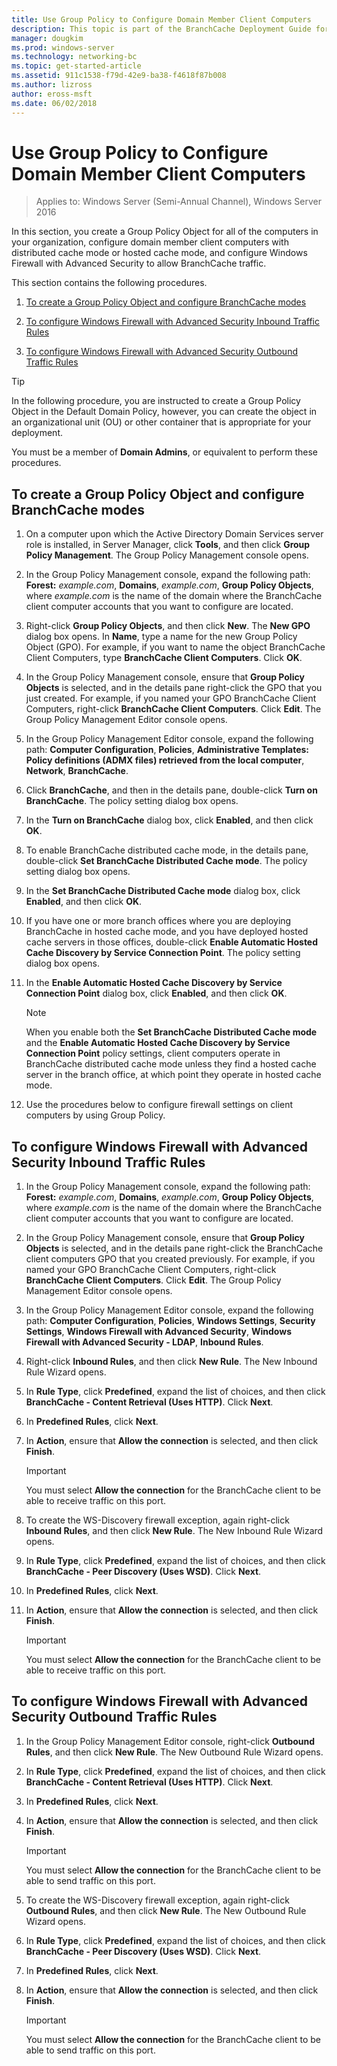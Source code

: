 ```yaml
---
title: Use Group Policy to Configure Domain Member Client Computers
description: This topic is part of the BranchCache Deployment Guide for Windows Server 2016, which demonstrates how to deploy BranchCache in distributed and hosted cache modes to optimize WAN bandwidth usage in branch offices
manager: dougkim
ms.prod: windows-server
ms.technology: networking-bc
ms.topic: get-started-article
ms.assetid: 911c1538-f79d-42e9-ba38-f4618f87b008
ms.author: lizross
author: eross-msft
ms.date: 06/02/2018
---
```

# Use Group Policy to Configure Domain Member Client Computers

>Applies to: Windows Server (Semi-Annual Channel), Windows Server 2016

In this section, you create a Group Policy Object for all of the computers in your organization, configure domain member client computers with distributed cache mode or hosted cache mode, and configure Windows Firewall with Advanced Security to allow BranchCache traffic.  
  
This section contains the following procedures.  
  
1.  [To create a Group Policy Object and configure BranchCache modes](#bkmk_gp)  
  
2.  [To configure Windows Firewall with Advanced Security Inbound Traffic Rules](#bkmk_inbound)  
  
3.  [To configure Windows Firewall with Advanced Security Outbound Traffic Rules](#bkmk_outbound)  
  
> [!TIP]  
> In the following procedure, you are instructed to create a Group Policy Object in the Default Domain Policy, however, you can create the object in an organizational unit (OU) or other container that is appropriate for your deployment.  
  
You must be a member of **Domain Admins**, or equivalent to perform these procedures.  
  
## <a name="bkmk_gp"></a>To create a Group Policy Object and configure BranchCache modes  
  
1.  On a computer upon which the Active Directory Domain Services server role is installed, in Server Manager, click **Tools**, and then click **Group Policy Management**. The Group Policy Management console opens.  
  
2.  In the Group Policy Management console, expand the following path: **Forest:** *example.com*, **Domains**, *example.com*, **Group Policy Objects**, where *example.com* is the name of the domain where the BranchCache client computer accounts that you want to configure are located.  
  
3.  Right-click **Group Policy Objects**, and then click **New**. The **New GPO** dialog box opens. In **Name**, type a name for the new Group Policy Object (GPO). For example, if you want to name the object BranchCache Client Computers, type **BranchCache Client Computers**. Click **OK**.  
  
4.  In the Group Policy Management console, ensure that **Group Policy Objects** is selected, and in the details pane right-click the GPO that you just created. For example, if you named your GPO BranchCache Client Computers, right-click **BranchCache Client Computers**. Click **Edit**. The Group Policy Management Editor console opens.  
  
5.  In the Group Policy Management Editor console, expand the following path: **Computer Configuration**, **Policies**, **Administrative Templates: Policy definitions (ADMX files) retrieved from the local computer**, **Network**, **BranchCache**.  
  
6.  Click **BranchCache**, and then in the details pane, double-click **Turn on BranchCache**. The policy setting dialog box opens.  
  
7.  In the **Turn on BranchCache** dialog box, click **Enabled**, and then click **OK**.  
  
8.  To enable BranchCache distributed cache mode, in the details pane, double-click **Set BranchCache Distributed Cache mode**. The policy setting dialog box opens.  
  
9. In the **Set BranchCache Distributed Cache mode** dialog box, click **Enabled**, and then click **OK**.  
  
10. If you have one or more branch offices where you are deploying BranchCache in hosted cache mode, and you have deployed hosted cache servers in those offices, double-click **Enable Automatic Hosted Cache Discovery by Service Connection Point**. The policy setting dialog box opens.  
  
11. In the **Enable Automatic Hosted Cache Discovery by Service Connection Point** dialog box, click **Enabled**, and then click **OK**.  
  
    > [!NOTE]  
    > When you enable both the **Set BranchCache Distributed Cache mode** and the **Enable Automatic Hosted Cache Discovery by Service Connection Point** policy settings, client computers operate in BranchCache distributed cache mode unless they find a hosted cache server in the branch office, at which point they operate in hosted cache mode.  
  
12. Use the procedures below to configure firewall settings on client computers by using Group Policy.  
  
## <a name="bkmk_inbound"></a>To configure Windows Firewall with Advanced Security Inbound Traffic Rules  
  
1.  In the Group Policy Management console, expand the following path: **Forest:** *example.com*, **Domains**, *example.com*, **Group Policy Objects**, where *example.com* is the name of the domain where the BranchCache client computer accounts that you want to configure are located.  
  
2.  In the Group Policy Management console, ensure that **Group Policy Objects** is selected, and in the details pane right-click the BranchCache client computers GPO that you created previously. For example, if you named your GPO BranchCache Client Computers, right-click **BranchCache Client Computers**. Click **Edit**. The Group Policy Management Editor console opens.  
  
3.  In the Group Policy Management Editor console, expand the following path: **Computer Configuration**, **Policies**, **Windows Settings**, **Security Settings**, **Windows Firewall with Advanced Security**, **Windows Firewall with Advanced Security - LDAP**, **Inbound Rules**.  
  
4.  Right-click **Inbound Rules**, and then click **New Rule**. The New Inbound Rule Wizard opens.  
  
5.  In **Rule Type**, click **Predefined**, expand the list of choices, and then click **BranchCache - Content Retrieval (Uses HTTP)**. Click **Next**.  
  
6.  In **Predefined Rules**, click **Next**.  
  
7.  In **Action**, ensure that **Allow the connection** is selected, and then click **Finish**.  
  
    > [!IMPORTANT]  
    > You must select **Allow the connection** for the BranchCache client to be able to receive traffic on this port.  
  
8.  To create the WS-Discovery firewall exception, again right-click **Inbound Rules**, and then click **New Rule**. The New Inbound Rule Wizard opens.  
  
9. In **Rule Type**, click **Predefined**, expand the list of choices, and then click **BranchCache - Peer Discovery (Uses WSD)**. Click **Next**.  
  
10. In **Predefined Rules**, click **Next**.  
  
11. In **Action**, ensure that **Allow the connection** is selected, and then click **Finish**.  
  
    > [!IMPORTANT]  
    > You must select **Allow the connection** for the BranchCache client to be able to receive traffic on this port.  
  
## <a name="bkmk_outbound"></a>To configure Windows Firewall with Advanced Security Outbound Traffic Rules  
  
1.  In the Group Policy Management Editor console, right-click **Outbound Rules**, and then click **New Rule**. The New Outbound Rule Wizard opens.  
  
2.  In **Rule Type**, click **Predefined**, expand the list of choices, and then click **BranchCache - Content Retrieval (Uses HTTP)**. Click **Next**.  
  
3.  In **Predefined Rules**, click **Next**.  
  
4.  In **Action**, ensure that **Allow the connection** is selected, and then click **Finish**.  
  
    > [!IMPORTANT]  
    > You must select **Allow the connection** for the BranchCache client to be able to send traffic on this port.  
  
5.  To create the WS-Discovery firewall exception, again right-click **Outbound Rules**, and then click **New Rule**. The New Outbound Rule Wizard opens.  
  
6.  In **Rule Type**, click **Predefined**, expand the list of choices, and then click **BranchCache - Peer Discovery (Uses WSD)**. Click **Next**.  
  
7.  In **Predefined Rules**, click **Next**.  
  
8.  In **Action**, ensure that **Allow the connection** is selected, and then click **Finish**.  
  
    > [!IMPORTANT]  
    > You must select **Allow the connection** for the BranchCache client to be able to send traffic on this port.  
  


